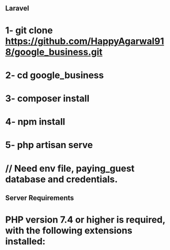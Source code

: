 ## Laravel

# 1- git clone https://github.com/HappyAgarwal918/google_business.git
# 2- cd google_business
# 3- composer install
# 4- npm install
# 5- php artisan serve

# // Need env file, paying_guest database and credentials.

## Server Requirements

# PHP version 7.4 or higher is required, with the following extensions installed: